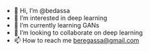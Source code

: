 - 👋 Hi, I’m @bedassa
- 👀 I’m interested in deep learning
- 🌱 I’m currently learning GANs
- 💞️ I’m looking to collaborate on deep learning
- 📫 How to reach me beregassa@gmail.com

<!---
bedassa/bedassa is a ✨ special ✨ repository because its `README.md` (this file) appears on your GitHub profile.
You can click the Preview link to take a look at your changes.
--->
